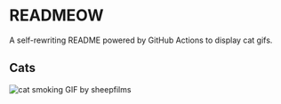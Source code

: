 # READMEOW

A self-rewriting README powered by GitHub Actions to display cat gifs.

## Cats

![cat smoking GIF by sheepfilms](https://media2.giphy.com/media/l0ExdMHUDKteztyfe/200.gif?cid=9acd02daot6qaz7ihdy8lwrnle9daybv7y75gjwk3gk73h80&ep=v1_gifs_search&rid=200.gif&ct=g)
